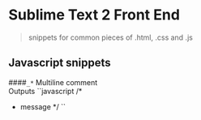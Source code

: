# Sublime Text 2 Front End

> snippets for common pieces of .html, .css and .js

## Javascript snippets

####``_*`` Multiline comment  
Outputs
``javascript
/*
* message
*/
``